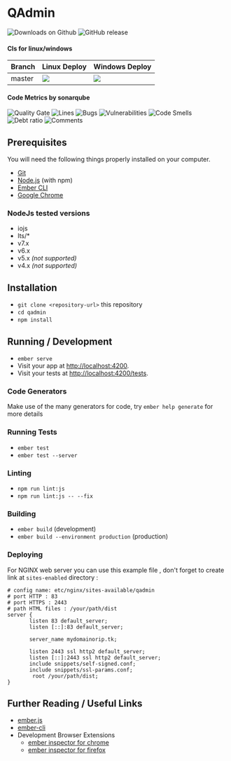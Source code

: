 # QAdmin

![Downloads on Github](https://img.shields.io/github/downloads/netzulo/qadmin/total.svg)
![GitHub release](https://img.shields.io/github/release/netzulo/qadmin.svg)

#### CIs for linux/windows

Branch | Linux Deploy | Windows Deploy
------ | ------------ | --------------
master | ![](https://travis-ci.org/netzulo/qadmin.svg?branch=master) | ![](https://ci.appveyor.com/api/projects/status/qrb3o3qdeg3qv9eq/branch/master?svg=true)

#### Code Metrics by sonarqube

![Quality Gate](http://qalab.tk:82/api/badges/gate?key=qadmin)
![Lines](http://qalab.tk:82/api/badges/measure?key=qadmin&metric=lines)
![Bugs](http://qalab.tk:82/api/badges/measure?key=qadmin&metric=bugs)
![Vulnerabilities](http://qalab.tk:82/api/badges/measure?key=qadmin&metric=vulnerabilities)
![Code Smells](http://qalab.tk:82/api/badges/measure?key=qadmin&metric=code_smells)
![Debt ratio](http://qalab.tk:82/api/badges/measure?key=qadmin&metric=sqale_debt_ratio)
![Comments](http://qalab.tk:82/api/badges/measure?key=qadmin&metric=comment_lines_density)

## Prerequisites

You will need the following things properly installed on your computer.

* [Git](https://git-scm.com/)
* [Node.js](https://nodejs.org/) (with npm)
* [Ember CLI](https://ember-cli.com/)
* [Google Chrome](https://google.com/chrome/)


### NodeJs tested versions

* iojs
* lts/*
* v7.x
* v6.x
* v5.x _(not supported)_
* v4.x _(not supported)_

## Installation

* `git clone <repository-url>` this repository
* `cd qadmin`
* `npm install`

## Running / Development

* `ember serve`
* Visit your app at [http://localhost:4200](http://localhost:4200).
* Visit your tests at [http://localhost:4200/tests](http://localhost:4200/tests).

### Code Generators

Make use of the many generators for code, try `ember help generate` for more details

### Running Tests

* `ember test`
* `ember test --server`

### Linting

* `npm run lint:js`
* `npm run lint:js -- --fix`

### Building

* `ember build` (development)
* `ember build --environment production` (production)

### Deploying

For NGINX web server you can use this example file , don't forget to create link at `sites-enabled` directory :

```
# config name: etc/nginx/sites-available/qadmin
# port HTTP : 83
# port HTTPS : 2443
# path HTML files : /your/path/dist
server {
       listen 83 default_server;
       listen [::]:83 default_server;

       server_name mydomainorip.tk;

       listen 2443 ssl http2 default_server;
       listen [::]:2443 ssl http2 default_server;
       include snippets/self-signed.conf;
       include snippets/ssl-params.conf;
        root /your/path/dist;
}
```


## Further Reading / Useful Links

* [ember.js](https://emberjs.com/)
* [ember-cli](https://ember-cli.com/)
* Development Browser Extensions
  * [ember inspector for chrome](https://chrome.google.com/webstore/detail/ember-inspector/bmdblncegkenkacieihfhpjfppoconhi)
  * [ember inspector for firefox](https://addons.mozilla.org/en-US/firefox/addon/ember-inspector/)

